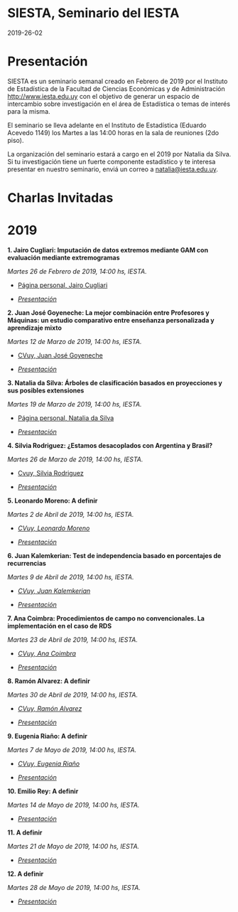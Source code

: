 
SIESTA, Seminario del IESTA
======================

2019-26-02

Presentación 
============
SIESTA es un seminario semanal creado en Febrero de 2019 por el Instituto de Estadística de la Facultad de Ciencias Económicas y de Administración http://www.iesta.edu.uy con el objetivo de generar un espacio de intercambio sobre investigación en el área de Estadística o temas de interés para la misma.

El seminario se lleva adelante en el Instituto de Estadística (Eduardo Acevedo 1149) los Martes a las 14:00 horas en la sala de reuniones (2do piso).

La organización del seminario estará a cargo en el 2019 por Natalia da Silva. Si tu investigación tiene un fuerte componente estadístico y te interesa presentar en nuestro seminario, enviá un correo a natalia@iesta.edu.uy.

Charlas Invitadas
============

# 2019
  
**1. Jairo Cugliari: Imputación de datos extremos mediante GAM con evaluación mediante extremogramas**
    
*Martes 26 de Febrero de 2019, 14:00 hs, IESTA.*

+ [Página personal, Jairo Cugliari](http://eric.univ-lyon2.fr/jcugliari/es/)

+ [*Presentación*](https://github.com/natydasilva/SIESTA/blob/master/Presentaciones/02_26_19_Jair0_Cugliari.pdf)



**2. Juan José Goyeneche: La mejor combinación entre Profesores y Máquinas: un estudio comparativo entre enseñanza personalizada y aprendizaje mixto**
    
*Martes 12 de Marzo de 2019, 14:00 hs, IESTA.*

+ [CVuy, Juan José Goyeneche](http://www.iesta.edu.uy/wp-content/uploads/2017/04/jjgoye-cvuy.pdf)

+ [*Presentación*](https://github.com/natydasilva/SIESTA/blob/master/Presentaciones/03_12_19_JJ_Goyeneche.pdf) 

**3. Natalia da Silva: Árboles de clasificación basados en proyecciones y sus posibles extensiones**
    
*Martes 19 de Marzo de 2019, 14:00 hs, IESTA.*

+ [Página personal, Natalia da Silva](http://natydasilva.com)

+ [*Presentación*]() 


**4. Silvia Rodriguez: ¿Estamos desacoplados con Argentina y Brasil?**
    
*Martes 26 de Marzo de 2019, 14:00 hs, IESTA.*

+ [Cvuy, Silvia Rodriguez](https://exportcvuy.anii.org.uy/pdf/?fbd33dd7feb658f7abc99bc60a6cc2cf4115949571b1fb78a0cc9a51bde3486fa4d459a28df98535bc55d02ebdab1d0a800b0e5bb8d30e09c76995d634c48710)

+ [*Presentación*]() 

**5. Leonardo Moreno: A definir**
    
*Martes 2 de Abril de 2019, 14:00 hs, IESTA.*

+ [*CVuy, Leonardo Moreno*](http://www.iesta.edu.uy/wp-content/uploads/2017/04/CV_Leonardo-Moreno.pdf) 

+ [*Presentación*]() 

**6.  Juan Kalemkerian: Test de independencia basado en porcentajes de recurrencias**
    
*Martes 9 de Abril de 2019, 14:00 hs, IESTA.*

+ [*CVuy, Juan Kalemkerian*](https://exportcvuy.anii.org.uy/CvEstatico/?urlId=23b205dc9eac38e4698f3053f69b95f853433625e738daa1f3042e8cded394912497a43c8943f1105b4bd74f01919071b5c637029f8b305ec6a1aaec60405f07&formato=pdf&convocatoria=21) 

+ [*Presentación*]() 


**7. Ana Coimbra: Procedimientos de campo no convencionales. La implementación en el caso de RDS**
    
*Martes 23 de Abril de 2019, 14:00 hs, IESTA.*

+ [*CVuy, Ana Coimbra*](https://exportcvuy.anii.org.uy/cv/?8021f36c72e0357f637d284b47938d2bf589af482ebd97bf05ee005533b01f978f80f274744021c854887779f8ac7f03c94fffcae91dce0a497e5ff82731c163)

+ [*Presentación*]() 

**8. Ramón Alvarez: A definir**
    
*Martes 30 de Abril de 2019, 14:00 hs, IESTA.*

+ [*CVuy, Ramón Alvarez*](https://exportcvuy.anii.org.uy/cv/?f59bca8752a8e6ce2bc21fa794e23f5b611155260c77628f614e67c5376e69581e04aa1b2cf92c51f8c465096c185ca4852be7d573ca9dadd28f02808a967b5d)

+ [*Presentación*]() 

**9. Eugenia Riaño: A definir**
    
*Martes 7 de Mayo de 2019, 14:00 hs, IESTA.*

+ [*CVuy, Eugenia Riaño*](https://exportcvuy.anii.org.uy/cv/?24d9b45080088429db1dcc05c3a1fe0bde88a3442d987c8945d147a60191b3428c2af33c1dac11d3c4af958893384f2a5b8b26b94b3cf6a8d5de919600e03cb8)

+ [*Presentación*]() 

**10. Emilio Rey: A definir**
    
*Martes 14 de Mayo de 2019, 14:00 hs, IESTA.*

+ [*Presentación*]() 

**11. A definir**
    
*Martes 21 de Mayo de 2019, 14:00 hs, IESTA.*

+ [*Presentación*]() 

**12. A definir**
    
*Martes 28 de Mayo de 2019, 14:00 hs, IESTA.*

+ [*Presentación*]() 

